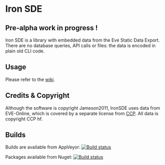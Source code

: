 # Iron SDE

## Pre-alpha work in progress !

Iron SDE is a library with embedded data from the Eve Static Data Export. There are no database queries, API calls or files: the data is encoded in plain old CLI code. 

## Usage ##

Please refer to the [wiki](https://github.com/jameson2011/IronSde/wiki).

## Credits & Copyright ##

Although the software is copyright Jameson2011, IronSDE uses data from EVE-Online, which is covered by a separate license from [CCP](https://www.ccpgames.com/). All data is copyright CCP hf.

## Builds
Builds are available from AppVeyor:
[![Build status](https://ci.appveyor.com/api/projects/status/ix2sqdn26dc7ro6l?svg=true)](https://ci.appveyor.com/project/jameson2011/ironsde)

Packages available from Nuget: 
[![Build status](https://img.shields.io/nuget/v/IronSde.svg)](https://img.shields.io/nuget/v/IronSde.svg)